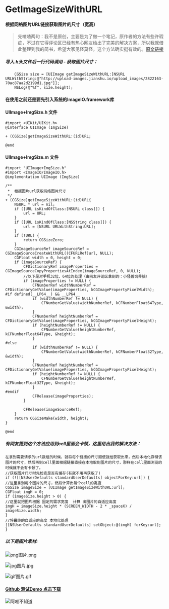 # GetImageSizeWithURL

#### 根据网络图片URL链接获取图片的尺寸（宽高）

> 先喳喳两句：我不是原创，主要是为了做一个笔记，原作者的方法有些许瑕疵，不过在它得评论区已经有热心网友给出了完美的解决方案，所以我就借此整理到我的简书，希望大家见怪莫怪，这个方法确实挺有效的。[原文链接](http://www.jianshu.com/p/9984c37f3f54)


##### 导入.h头文件后一行代码调用 - 获取图片尺寸：
```
    CGSize size = [UIImage getImageSizeWithURL:[NSURL URLWithString:@"http://upload-images.jianshu.io/upload_images/2822163-70ac87aa2d2199d1.jpg"]];
    NSLog(@"%f", size.height);
```

#### 在使用之前还是要先引入系统的ImageIO.framework库

#### UIImage+ImgSize.h 文件

```
#import <UIKit/UIKit.h>
@interface UIImage (ImgSize)

+ (CGSize)getImageSizeWithURL:(id)URL;

@end

```


#### UIImage+ImgSize.m 文件

```
#import "UIImage+ImgSize.h"
#import <ImageIO/ImageIO.h>
@implementation UIImage (ImgSize)

/**
 *  根据图片url获取网络图片尺寸
 */
+ (CGSize)getImageSizeWithURL:(id)URL{
    NSURL * url = nil;
    if ([URL isKindOfClass:[NSURL class]]) {
        url = URL;
    }
    if ([URL isKindOfClass:[NSString class]]) {
        url = [NSURL URLWithString:URL];
    }
    if (!URL) {
        return CGSizeZero;
    }
    CGImageSourceRef imageSourceRef = CGImageSourceCreateWithURL((CFURLRef)url, NULL);
    CGFloat width = 0, height = 0;
    if (imageSourceRef) {
        CFDictionaryRef imageProperties = CGImageSourceCopyPropertiesAtIndex(imageSourceRef, 0, NULL);
        //以下是对手机32位、64位的处理（由网友评论区拿到的：小怪兽饲养猿）
        if (imageProperties != NULL) {
            CFNumberRef widthNumberRef = CFDictionaryGetValue(imageProperties, kCGImagePropertyPixelWidth);
#if defined(__LP64__) && __LP64__
            if (widthNumberRef != NULL) {
                CFNumberGetValue(widthNumberRef, kCFNumberFloat64Type, &width);
            }
            CFNumberRef heightNumberRef = CFDictionaryGetValue(imageProperties, kCGImagePropertyPixelHeight);
            if (heightNumberRef != NULL) {
                CFNumberGetValue(heightNumberRef, kCFNumberFloat64Type, &height);
            }
#else
            if (widthNumberRef != NULL) {
                CFNumberGetValue(widthNumberRef, kCFNumberFloat32Type, &width);
            }
            CFNumberRef heightNumberRef = CFDictionaryGetValue(imageProperties, kCGImagePropertyPixelHeight);
            if (heightNumberRef != NULL) {
                CFNumberGetValue(heightNumberRef, kCFNumberFloat32Type, &height);
            }
#endif
            CFRelease(imageProperties);
        }
        
        CFRelease(imageSourceRef);
    }
    return CGSizeMake(width, height);
}

@end

```

##### 有网友提到这个方法应用到cell里面会卡顿，这里给出我的解决方法：

```
在拿到需要请求的url数组的时候，就将每个链接的尺寸顺便就给获取出来，然后本地化存储该图片的尺寸，然后再到cell里面根据链接直接在本地取到图片的尺寸，那样在cell里面浏览的时候就不会有卡顿了。
//获取图片尺寸时先检查是否有缓存(有就不用再获取了)
if (![[NSUserDefaults standardUserDefaults] objectForKey:url]) {
//这里拿到每个图片的尺寸，然后计算出每个cell的高度
CGSize imageSize = [UIImage getImageSizeWithURL:url];
CGFloat imgH = 0;
if (imageSize.height > 0) {
//这里就把图片根据 固定的需求宽度  计算 出图片的自适应高度
imgH = imageSize.height * (SCREEN_WIDTH - 2 * _spaceX) / imageSize.width;
}
//将最终的自适应的高度 本地化处理
[[NSUserDefaults standardUserDefaults] setObject:@(imgH) forKey:url];
}
```
##### 以下是图片素材:
![png图片.png](http://upload-images.jianshu.io/upload_images/2822163-925eb5564821ceb9.png)

![jpg图片.jpg](http://upload-images.jianshu.io/upload_images/2822163-70ac87aa2d2199d1.jpg)

![gif图片.gif](http://upload-images.jianshu.io/upload_images/2822163-add2e3fc3735a6e7.gif)

#### [Github 测试Demo 点击下载](https://github.com/90candy/GetImageSizeWithURL)

![阿唯不知道](http://upload-images.jianshu.io/upload_images/2822163-39718ec5bd7e3cf8.jpg?imageMogr2/auto-orient/strip%7CimageView2/2/w/1240)
